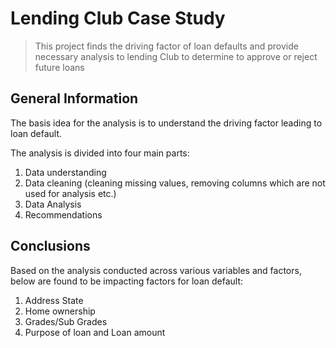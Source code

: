 # Lending Club Case Study
> This project finds the driving factor of loan defaults and provide necessary analysis to lending Club to determine to approve or reject future loans


<!-- You can include any other section that is pertinent to your problem -->

## General Information

The basis idea for the analysis is to understand the driving factor leading to loan default.

The analysis is divided into four main parts:
1. Data understanding
2. Data cleaning (cleaning missing values, removing columns which are not used for analysis etc.)
3. Data Analysis
4. Recommendations



<!-- You don't have to answer all the questions - just the ones relevant to your project. -->

## Conclusions
Based on the analysis conducted across various variables and factors, below are found to be impacting factors for loan default:
1. Address State
2. Home ownership
3. Grades/Sub Grades
4. Purpose of loan and Loan amount

<!-- You don't have to answer all the questions - just the ones relevant to your project. -->

<!-- Optional -->
<!-- ## License -->
<!-- This project is open source and available under the [... License](). -->

<!-- You don't have to include all sections - just the one's relevant to your project -->

